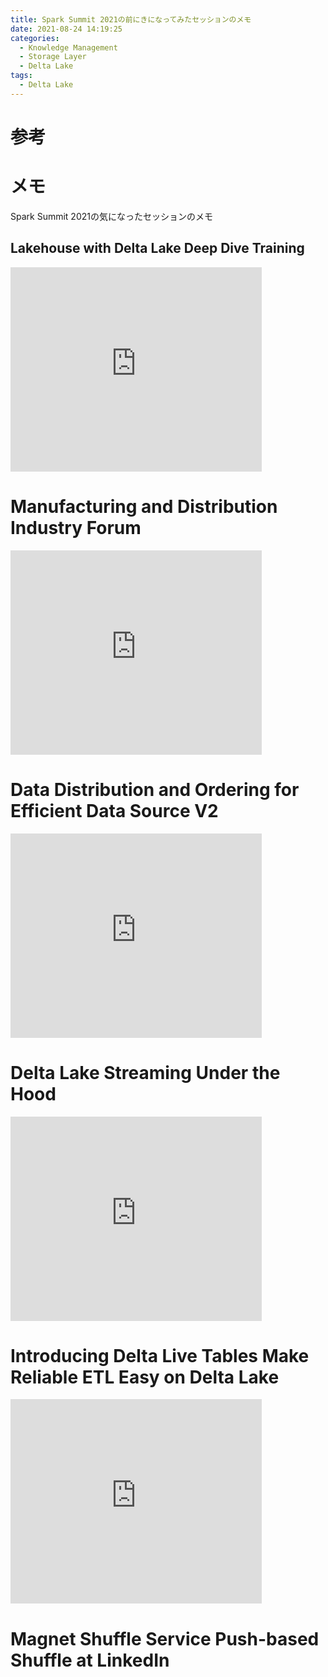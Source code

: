 ```yaml
---
title: Spark Summit 2021の前にきになってみたセッションのメモ
date: 2021-08-24 14:19:25
categories:
  - Knowledge Management
  - Storage Layer
  - Delta Lake
tags:
  - Delta Lake
---
```


# 参考


# メモ

Spark Summit 2021の気になったセッションのメモ


## Lakehouse with Delta Lake Deep Dive Training

<iframe src="https://onedrive.live.com/embed?cid=C6E669622F542498&resid=C6E669622F542498%21102771&authkey=AANiUnaZ6a44Hws&em=2" width="402" height="327" frameborder="0" scrolling="no"></iframe>

# Manufacturing and Distribution Industry Forum


<iframe src="https://onedrive.live.com/embed?cid=C6E669622F542498&resid=C6E669622F542498%21102773&authkey=AFV8OgbNkzPamIM&em=2" width="402" height="327" frameborder="0" scrolling="no"></iframe>


# Data Distribution and Ordering for Efficient Data Source V2

<iframe src="https://onedrive.live.com/embed?cid=C6E669622F542498&resid=C6E669622F542498%21102775&authkey=ABoDoU24y1jXlgs&em=2" width="402" height="327" frameborder="0" scrolling="no"></iframe>


# Delta Lake Streaming Under the Hood

<iframe src="https://onedrive.live.com/embed?cid=C6E669622F542498&resid=C6E669622F542498%21102777&authkey=AKrMZjoufCusH_I&em=2" width="402" height="327" frameborder="0" scrolling="no"></iframe>

# Introducing Delta Live Tables Make Reliable ETL Easy on Delta Lake

<iframe src="https://onedrive.live.com/embed?cid=C6E669622F542498&resid=C6E669622F542498%21102779&authkey=AJnZHK3MHDHOO48&em=2" width="402" height="327" frameborder="0" scrolling="no"></iframe>

# Magnet Shuffle Service Push-based Shuffle at LinkedIn

<!-- vim: set et tw=0 ts=2 sw=2: -->
